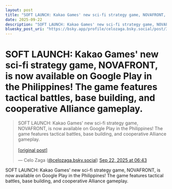 ```yaml
---
layout: post
title: "SOFT LAUNCH: Kakao Games' new sci-fi strategy game, NOVAFRONT, is now available on Google Play in the Philippines! The game features tactical battles, base building, and cooperative Alliance gameplay."
date: 2025-09-22
description: "SOFT LAUNCH: Kakao Games' new sci-fi strategy game, NOVAFRONT, is now available on Google Play in the Philippines! The game features tactical battles, base building, and cooperative Alliance gameplay."
bluesky_post_uri: "https://bsky.app/profile/celozaga.bsky.social/post/3lzfslvid2g2r"
---
```


<h1 class="bluesky-post-title">SOFT LAUNCH: Kakao Games' new sci-fi strategy game, NOVAFRONT, is now available on Google Play in the Philippines! The game features tactical battles, base building, and cooperative Alliance gameplay.</h1>

<blockquote class="bluesky-embed" data-bluesky-uri="at://did:plc:lmh6rennptq77inaztnovw4b/app.bsky.feed.post/3lzfslvid2g2r" data-bluesky-embed-color-mode="system">
<p lang="">SOFT LAUNCH: Kakao Games' new sci-fi strategy game, NOVAFRONT, is now available on Google Play in the Philippines! The game features tactical battles, base building, and cooperative Alliance gameplay.<br><br><a href="https://bsky.app/profile/celozaga.bsky.social/post/3lzfslvid2g2r">[original post]</a></p>
&mdash; Celo Zaga (<a href="https://bsky.app/profile/did:plc:lmh6rennptq77inaztnovw4b?ref_src=embed">@celozaga.bsky.social</a>) <a href="https://bsky.app/profile/celozaga.bsky.social/post/3lzfslvid2g2r?ref_src=embed">Sep 22, 2025 at 06:43</a>
</blockquote>
<script async src="https://embed.bsky.app/static/embed.js" charset="utf-8"></script>

<p class="bluesky-post-description">SOFT LAUNCH: Kakao Games' new sci-fi strategy game, NOVAFRONT, is now available on Google Play in the Philippines! The game features tactical battles, base building, and cooperative Alliance gameplay.</p>
